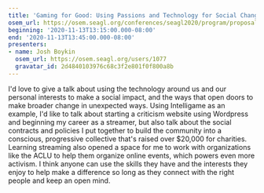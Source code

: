 ```yaml
---
title: 'Gaming for Good: Using Passions and Technology for Social Change'
osem_url: https://osem.seagl.org/conferences/seagl2020/program/proposals/803
beginning: '2020-11-13T13:15:00.000-08:00'
end: '2020-11-13T13:45:00.000-08:00'
presenters:
- name: Josh Boykin
  osem_url: https://osem.seagl.org/users/1077
  gravatar_id: 2d4840103976c68c3f2e801f0f800a8b
---
```


I'd love to give a talk about using the technology around us and our personal interests to make a social impact, and the ways that open doors to make broader change in unexpected ways. Using Intelligame as an example, I'd like to talk about starting a criticism website using Wordpress and beginning my career as a streamer, but also talk about the social contracts and policies I put together to build the community into a conscious, progressive collective that's raised over $20,000 for charities. Learning streaming also opened a space for me to work with organizations like the ACLU to help them organize online events, which powers even more activism. I think anyone can use the skills they have and the interests they enjoy to help make a difference so long as they connect with the right people and keep an open mind.
